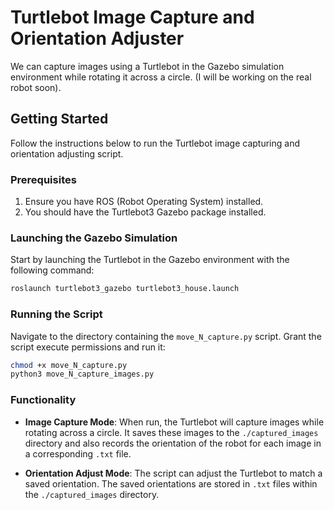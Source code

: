# Turtlebot Image Capture and Orientation Adjuster

We can capture images using a Turtlebot in the Gazebo simulation environment while rotating it across a circle. (I will be working on the real robot soon).


## Getting Started

Follow the instructions below to run the Turtlebot image capturing and orientation adjusting script.

### Prerequisites

1. Ensure you have ROS (Robot Operating System) installed.
2. You should have the Turtlebot3 Gazebo package installed.

### Launching the Gazebo Simulation

Start by launching the Turtlebot in the Gazebo environment with the following command:

```bash
roslaunch turtlebot3_gazebo turtlebot3_house.launch
```

### Running the Script

Navigate to the directory containing the `move_N_capture.py` script. Grant the script execute permissions and run it:

```bash
chmod +x move_N_capture.py
python3 move_N_capture_images.py
```


### Functionality

- **Image Capture Mode**: When run, the Turtlebot will capture images while rotating across a circle. It saves these images to the `./captured_images` directory and also records the orientation of the robot for each image in a corresponding `.txt` file.
  
- **Orientation Adjust Mode**: The script can adjust the Turtlebot to match a saved orientation. The saved orientations are stored in `.txt` files within the `./captured_images` directory.




